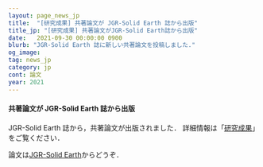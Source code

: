 ```yaml
---
layout: page_news_jp
title:  "[研究成果] 共著論文が JGR-Solid Earth 誌から出版"
title_jp: "[研究成果] 共著論文がJGR-Solid Earth誌から出版"
date:   2021-09-30 00:00:00 0900
blurb: "JGR-Solid Earth 誌に新しい共著論文を投稿しました."
og_image:
tag: news_jp
category: jp
cont: 論文
year: 2021
---
```


#### **共著論文が JGR-Solid Earth 誌から出版**

JGR-Solid Earth 誌から，共著論文が出版されました．
詳細情報は「[研究成果](https://osm3dan.github.io/jp/publications)」をご覧ください．

論文は[JGR-Solid Earth](https://doi.org/10.1029/2021JB022139)からどうぞ．
